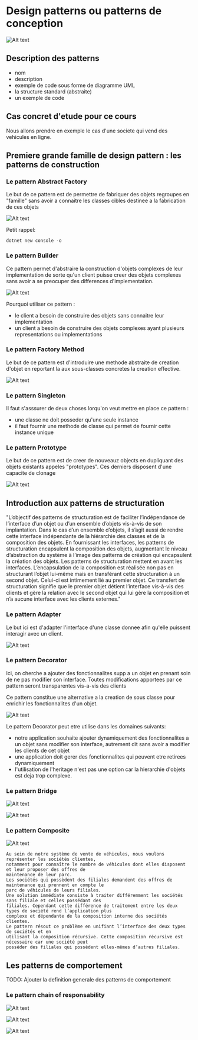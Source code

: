 # Design patterns ou patterns de conception



![Alt text](image.png)


## Description des patterns 

- nom 
- description
- exemple de code sous forme de diagramme UML
- la structure standard (abstraite)
- un exemple de code 



## Cas concret d'etude pour ce cours 

Nous allons prendre en exemple le cas d'une societe qui vend des vehicules en ligne. 


## Premiere grande famille de design pattern : les patterns de construction 


### Le pattern Abstract Factory

Le but de ce pattern est de permettre de fabriquer des objets regroupes en "famille" sans avoir a connaitre les classes cibles destinee a la fabrication de ces objets 

![Alt text](image-1.png)


Petit rappel: 
``` 
dotnet new console -o
```

### Le pattern Builder 

Ce pattern permet d'abstraire la construction d'objets complexes de leur implementation de sorte qu'un client puisse creer des objets complexes sans avoir a se preocuper des differences d'implementation.


![Alt text](image-2.png)


Pourquoi utiliser ce pattern : 
 - le client a besoin de construire des objets sans connaitre leur implementation
 - un client a besoin de construire des objets complexes ayant plusieurs representations ou implementations 



### Le pattern Factory Method 


Le but de ce pattern est d'introduire une methode abstraite de creation d'objet en reportant la aux sous-classes concretes la creation effective.


![Alt text](image-3.png)



### Le pattern Singleton

Il faut s'asssurer de deux choses lorqu'on veut mettre en place ce pattern : 
 - une classe ne doit posseder qu'une seule instance
 - il faut fournir une methode de classe qui permet de fournir cette instance unique

 ### Le pattern Prototype

 Le but de ce pattern est de creer de nouveauz objects en dupliquant des objets existants appeles "prototypes".
 Ces derniers disposent d'une capacite de clonage

 ![Alt text](image-4.png)

 ## Introduction aux patterns de structuration

 "L’objectif des patterns de structuration est de faciliter l’indépendance de l’interface d’un objet ou d’un
ensemble d’objets vis-à-vis de son implantation. Dans le cas d’un ensemble d’objets, il s’agit aussi de
rendre cette interface indépendante de la hiérarchie des classes et de la composition des objets.
En fournissant les interfaces, les patterns de structuration encapsulent la composition des objets,
augmentant le niveau d’abstraction du système à l’image des patterns de création qui encapsulent la
création des objets. Les patterns de structuration mettent en avant les interfaces.
L’encapsulation de la composition est réalisée non pas en structurant l’objet lui-même mais en transférant
cette structuration à un second objet. Celui-ci est intimement lié au premier objet. Ce transfert de
structuration signifie que le premier objet détient l’interface vis-à-vis des clients et gère la relation avec le
second objet qui lui gère la composition et n’a aucune interface avec les clients externes."




### Le pattern Adapter

Le but ici est d'adapter l'interface d'une classe donnee afin qu'elle puissent interagir avec un client.

![Alt text](image-5.png)



### Le pattern Decorator

Ici, on cherche a ajouter des fonctionnalites supp a un objet en prenant soin de ne pas modifier son interface. Toutes modifications apportees par ce pattern seront transparentes vis-a-vis des clients 

Ce pattern constitue une alternative a la creation de sous classe pour enrichir les fonctionnalites d'un objet.

![Alt text](image-6.png)


Le pattern Decorator peut etre utilise dans les domaines suivants: 
 - notre application souhaite ajouter dynamiquement des fonctionnalites a un objet sans modifier son interface, autrement dit sans avoir a modifier les clients de cet objet
 - une application doit gerer des fonctionnalites qui peuvent etre retirees dynamiquement 
 - l'utilisation de l'heritage n'est pas une option car la hierarchie d'objets est deja trop complexe.

 ### Le pattern Bridge

 ![Alt text](image-7.png)

 ![Alt text](image-8.png)




### Le pattern Composite 

![Alt text](image-9.png)


```
Au sein de notre système de vente de véhicules, nous voulons représenter les sociétés clientes,
notamment pour connaître le nombre de véhicules dont elles disposent et leur proposer des offres de
maintenance de leur parc.
Les sociétés qui possèdent des filiales demandent des offres de maintenance qui prennent en compte le
parc de véhicules de leurs filiales.
Une solution immédiate consiste à traiter différemment les sociétés sans filiale et celles possédant des
filiales. Cependant cette différence de traitement entre les deux types de société rend l’application plus
complexe et dépendante de la composition interne des sociétés clientes.
Le pattern résout ce problème en unifiant l’interface des deux types de sociétés et en
utilisant la composition récursive. Cette composition récursive est nécessaire car une société peut
posséder des filiales qui possèdent elles-mêmes d’autres filiales.
```


## Les patterns de comportement 

TODO: Ajouter la definition generale des patterns de comportement

### Le pattern chain of responsability


![Alt text](image-10.png)

![Alt text](image-11.png)

![Alt text](image-12.png)


